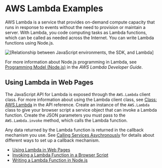 # AWS Lambda Examples<a name="lambda-examples"></a>

AWS Lambda is a service that provides on\-demand compute capacity that runs in response to events without the need to provision or maintain a server\. With Lambda, you code computing tasks as Lambda functions, which can be called as needed across the Internet\. You can write Lambda functions using Node\.js\.

![\[Relationship between JavaScript environments, the SDK, and Lambda\]](http://docs.aws.amazon.com/sdk-for-javascript/v2/developer-guide/images/code-samples-lambda.png)

For more information about Node\.js programming in Lambda, see [ Programming Model \(Node\.js\)](http://docs.aws.amazon.com/lambda/latest/dg/programming-model.html) in the *AWS Lambda Developer Guide*\.

## Using Lambda in Web Pages<a name="using-lambda-in-web-pages"></a>

The JavaScript API for Lambda is exposed through the `AWS.Lambda` client class\. For more information about using the Lambda client class, see [Class: AWS\.Lambda](http://docs.aws.amazon.com/AWSJavaScriptSDK/latest/AWS/Lambda.html) in the API reference\. Create an instance of the `AWS.Lambda` class to give your browser script a service object that can invoke a Lambda function\. Create the JSON parameters you must pass to the `AWS.Lambda.invoke` method, which calls the Lambda function\.

Any data returned by the Lambda function is returned in the callback mechanism you use\. See [Calling Services Asychronously](calling-services-asynchronously.md) for details about different ways to set up a callback mechanism\.


+ [Using Lambda in Web Pages](#using-lambda-in-web-pages)
+ [Invoking a Lambda Function in a Browser Script](browser-invoke-lambda-function-example.md)
+ [Writing a Lambda Function in Node\.js](nodejs-write-lambda-function-example.md)